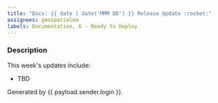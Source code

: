 ```yaml
---
title: "Docs: {{ date | date('MMM DD') }} Release Update :rocket:"
assignees: geospatialem
labels: Documentation, 6 - Ready to Deploy
---
```

### Description
This week's updates include:
* TBD

Generated by {{ payload.sender.login }}.


